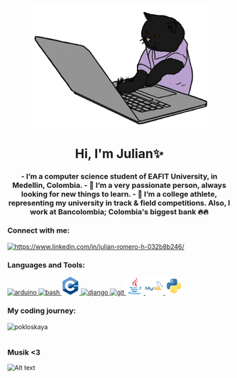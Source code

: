 <p align="center"> 
    <img width="400" src="https://raw.githubusercontent.com/heythisisvivek/heythisisvivek/main/gif/Coding%20Cat.gif">
</p>
      
<h1 align="center">Hi, I'm Julian✨</h1>
<h3 align="center">- I’m a computer science student of EAFIT University, in Medellin, Colombia. - 🌱 I’m a very passionate person, always looking for new things to learn. - 💞️ I’m a college athlete, representing my university in track & field competitions. Also, I work at Bancolombia; Colombia's biggest bank 🔥🔥 </h3>

<h3 align="left">Connect with me:</h3>
<p align="left">
<a href="https://www.linkedin.com/in/julian-romero-h-032b8b246/" target="blank"><img align="center" src="https://raw.githubusercontent.com/rahuldkjain/github-profile-readme-generator/master/src/images/icons/Social/linked-in-alt.svg" alt="https://www.linkedin.com/in/julian-romero-h-032b8b246/" height="30" width="40" /></a>
</p>

<h3 align="left">Languages and Tools:</h3>
<p align="left"> <a href="https://www.arduino.cc/" target="_blank" rel="noreferrer"> <img src="https://cdn.worldvectorlogo.com/logos/arduino-1.svg" alt="arduino" width="40" height="40"/> </a> <a href="https://www.gnu.org/software/bash/" target="_blank" rel="noreferrer"> <img src="https://www.vectorlogo.zone/logos/gnu_bash/gnu_bash-icon.svg" alt="bash" width="40" height="40"/> </a> <a href="https://www.w3schools.com/cpp/" target="_blank" rel="noreferrer"> <img src="https://raw.githubusercontent.com/devicons/devicon/master/icons/cplusplus/cplusplus-original.svg" alt="cplusplus" width="40" height="40"/> </a> <a href="https://www.djangoproject.com/" target="_blank" rel="noreferrer"> <img src="https://cdn.worldvectorlogo.com/logos/django.svg" alt="django" width="40" height="40"/> </a> <a href="https://git-scm.com/" target="_blank" rel="noreferrer"> <img src="https://www.vectorlogo.zone/logos/git-scm/git-scm-icon.svg" alt="git" width="40" height="40"/> </a> <a href="https://www.java.com" target="_blank" rel="noreferrer"> <img src="https://raw.githubusercontent.com/devicons/devicon/master/icons/java/java-original.svg" alt="java" width="40" height="40"/> </a> <a href="https://www.mysql.com/" target="_blank" rel="noreferrer"> <img src="https://raw.githubusercontent.com/devicons/devicon/master/icons/mysql/mysql-original-wordmark.svg" alt="mysql" width="40" height="40"/> </a> <a href="https://www.python.org" target="_blank" rel="noreferrer"> <img src="https://raw.githubusercontent.com/devicons/devicon/master/icons/python/python-original.svg" alt="python" width="40" height="40"/> </a> </p>

<h3 align="left">My coding journey:</h3>
<p><img align="center" src="https://github-readme-streak-stats.herokuapp.com/?user=pokloskaya&" alt="pokloskaya" /></p>

<h1 align="center"></h1>
<h3 align="left">Musik <3</h3>

![Alt text](https://spotify-recently-played-readme.vercel.app/api?user=fmow1zse8cxmjl9ugfyvhiz98)
